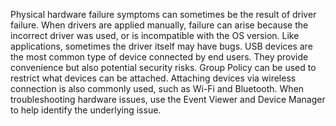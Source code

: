 Physical hardware failure symptoms can sometimes be the result of driver failure. When drivers are applied manually, failure can arise because the incorrect driver was used, or is incompatible with the OS version. Like applications, sometimes the driver itself may have bugs. USB devices are the most common type of device connected by end users. They provide convenience but also potential security risks. Group Policy can be used to restrict what devices can be attached. Attaching devices via wireless connection is also commonly used, such as Wi-Fi and Bluetooth. When troubleshooting hardware issues, use the Event Viewer and Device Manager to help identify the underlying issue.
